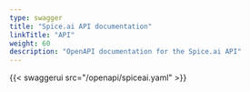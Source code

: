 ```yaml
---
type: swagger
title: "Spice.ai API documentation"
linkTitle: "API"
weight: 60
description: "OpenAPI documentation for the Spice.ai API"
---
```


{{< swaggerui src="/openapi/spiceai.yaml" >}}
